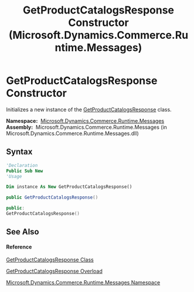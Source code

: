 ﻿---
title: GetProductCatalogsResponse Constructor  (Microsoft.Dynamics.Commerce.Runtime.Messages)
TOCTitle: GetProductCatalogsResponse Constructor
ms:assetid: M:Microsoft.Dynamics.Commerce.Runtime.Messages.GetProductCatalogsResponse.#ctor
ms:mtpsurl: https://technet.microsoft.com/en-us/library/microsoft.dynamics.commerce.runtime.messages.getproductcatalogsresponse.getproductcatalogsresponse(v=AX.60)
ms:contentKeyID: 62209932
ms.date: 05/18/2015
mtps_version: v=AX.60
dev_langs:
- vb
- csharp
- c++
---

# GetProductCatalogsResponse Constructor

Initializes a new instance of the [GetProductCatalogsResponse](getproductcatalogsresponse-class-microsoft-dynamics-commerce-runtime-messages.md) class.

**Namespace:**  [Microsoft.Dynamics.Commerce.Runtime.Messages](microsoft-dynamics-commerce-runtime-messages-namespace.md)  
**Assembly:**  Microsoft.Dynamics.Commerce.Runtime.Messages (in Microsoft.Dynamics.Commerce.Runtime.Messages.dll)

## Syntax

``` vb
'Declaration
Public Sub New
'Usage

Dim instance As New GetProductCatalogsResponse()
```

``` csharp
public GetProductCatalogsResponse()
```

``` c++
public:
GetProductCatalogsResponse()
```

## See Also

#### Reference

[GetProductCatalogsResponse Class](getproductcatalogsresponse-class-microsoft-dynamics-commerce-runtime-messages.md)

[GetProductCatalogsResponse Overload](getproductcatalogsresponse-constructor-microsoft-dynamics-commerce-runtime-messages.md)

[Microsoft.Dynamics.Commerce.Runtime.Messages Namespace](microsoft-dynamics-commerce-runtime-messages-namespace.md)

